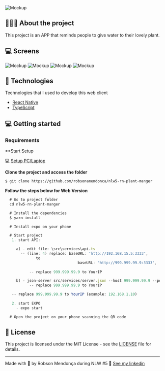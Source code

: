<img alt="Mockup" src="/assets/posts/PlantManager_react_native.gif">

## 💇🏻‍♂️ About the project

This project is an APP that reminds people to give water to their lovely plant.

## 💻 Screens

<img alt="Mockup" src="/assets/posts/home.jpg">
<img alt="Mockup" src="/assets/posts/home-start.jpg">
<img alt="Mockup" src="/assets/posts/choose-plant.jpg">
<img alt="Mockup" src="/assets/posts/plant.jpg">

## 🚀 Technologies

Technologies that I used to develop this web client

- [React Native](https://reactnative.dev/)
- [TypeScript](https://www.typescriptlang.org/)

## 💻 Getting started

### Requirements

**Start Setup

💻 [Setup PC/Laptop ](https://www.notion.so/Configura-es-do-ambiente-79e0e4c3e992462a9b11f2745b0f2785)

**Clone the project and access the folder**

```bash
$ git clone https://github.com/robsonamendonca/nlw5-rn-plant-manger
```

**Follow the steps below for Web Version**

```js
  # Go to project folder
  cd nlw5-rn-plant-manger

  # Install the dependencies
  $ yarn install

  # Install expo on your phone

  # Start project
   1. start API:

     a) - edit file: \src\services\api.ts
	   -- (line: 4) replace: baseURL: 'http://192.168.15.5:3333', 
              to 
                                 baseURL: 'http://999.999.99.9:3333',
 
           -- replace 999.999.99.9 to YourIP

     b) - json-server src/services/server.json --host 999.999.99.9 --port 3333 --delay 700
           -- replace 999.999.99.9 to YourIP

   -- replace 999.999.99.9 to YourIP (example: 192.168.1.10)
	
   2. start EXPO
     - expo start

  # Open the project on your phone scanning the QR code
```

## 📝 License

This project is licensed under the MIT License - see the [LICENSE](LICENSE.txt) file for details.

---

Made with 💜 by Robson Mendonça during NLW #5 👋 [See my linkedin](https://www.linkedin.com/in/robsonamendonca/)
